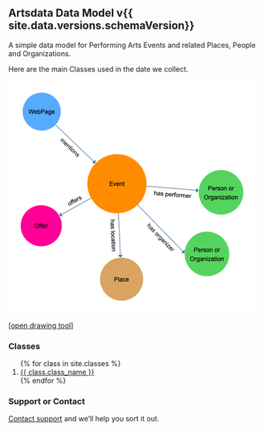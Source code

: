 ## Artsdata Data Model v{{ site.data.versions.schemaVersion}}

A simple data model for Performing Arts Events and related Places, People and Organizations. 

Here are the main Classes used in the date we collect.

![Image](images/artsdata_event_model-3.png)

[[open drawing tool](https://www.yworks.com/yed-live/?file=https://gist.githubusercontent.com/saumier/c1d9b2a3392a1e03c8a14d9fbc2ac5d6/raw/8113c090a24e81c86c64d7a9425b865032a51517/artsdata_event_model)]

### Classes

<ol>
{% for class in site.classes %}
<li>
    <a href="{{site.url}}{{ class.url }}">
        {{ class.class_name }}
    </a>
</li>
{% endfor %}
</ol>



### Support or Contact

[Contact support](mailto:support@culturecreates.com) and we’ll help you sort it out.
